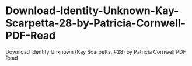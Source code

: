 # Download-Identity-Unknown-Kay-Scarpetta-28-by-Patricia-Cornwell-PDF-Read
Download Identity Unknown (Kay Scarpetta, #28) by Patricia Cornwell PDF Read
